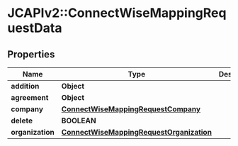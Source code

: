 # JCAPIv2::ConnectWiseMappingRequestData

## Properties
Name | Type | Description | Notes
------------ | ------------- | ------------- | -------------
**addition** | **Object** |  | [optional] 
**agreement** | **Object** |  | [optional] 
**company** | [**ConnectWiseMappingRequestCompany**](ConnectWiseMappingRequestCompany.md) |  | 
**delete** | **BOOLEAN** |  | [optional] 
**organization** | [**ConnectWiseMappingRequestOrganization**](ConnectWiseMappingRequestOrganization.md) |  | 

